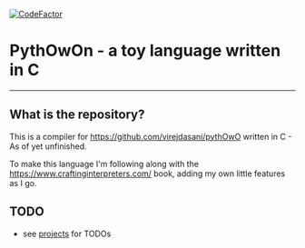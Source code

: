 [![CodeFactor](https://www.codefactor.io/repository/github/ufifty50/pythowon-compiler/badge/master)](https://www.codefactor.io/repository/github/ufifty50/pythowon-compiler/overview/master)
# PythOwOn - a toy language written in C
------------------------------

## What is the repository?
This is a compiler for https://github.com/virejdasani/pythOwO written in C - As of yet unfinished.

To make this language I'm following along with the https://www.craftinginterpreters.com/ book, adding my own little features as I go.

## TODO
- see [projects](/users/UFifty50/projects/1) for TODOs
